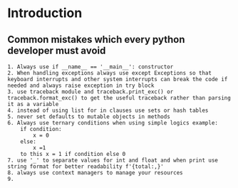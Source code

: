 # Introduction

## Common mistakes which every python developer must avoid

    1. Always use if __name__ == '__main__': constructor
    2. When handling exceptions always use except Exceptions so that keyboard interrupts and other system interrupts can break the code if needed and always raise exception in try block
    3. use traceback module and traceback.print_exc() or traceback.format_exc() to get the useful traceback rather than parsing it as a variable
    4. instead of using list for in clauses use sets or hash tables
    5. never set defaults to mutable objects in methods
    6. Always use ternary conditions when using simple logics example:
        if condition:
            x = 0
        else:
            x =1 
        to this x = 1 if condition else 0
    7. use '_' to separate values for int and float and when print use string format for better readability f'{total:,}'
    8. always use context managers to manage your resources
    9. 